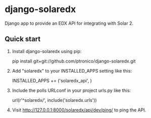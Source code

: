 django-solaredx
===============

Django app to provide an EDX API for integrating with Solar 2.

Quick start
-----------

1. Install django-solaredx using pip:

    pip install git+git://github.com/ptronico/django-solaredx.git

2. Add "solaredx" to your INSTALLED_APPS setting like this:

    INSTALLED_APPS += ('solaredx_api', )

3. Include the polls URLconf in your project urls.py like this:

    url(r'^solaredx/', include('solaredx.urls'))

4. Visit http://127.0.0.1:8000/solaredx/api/dev/ping/ to ping the API.